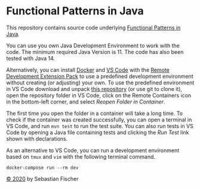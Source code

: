 # Functional Patterns in Java

This repository contains source code underlying
[Functional Patterns in Java](https://sebfisch.github.io/java-fun/).

You can use you own Java Development Environment to work with the code.
The minimum required Java Version is 11.
The code has also been tested with Java 14.

Alternatively, you can install 
[Docker](https://docs.docker.com/get-docker/)
and 
[VS Code](https://code.visualstudio.com/download)
with the 
[Remote Development Extension Pack](https://marketplace.visualstudio.com/items?itemName=ms-vscode-remote.vscode-remote-extensionpack)
to use a predefined development environment without creating (or adjusting) your own.
To use the predefined environment in VS Code 
download and unpack
[this repository](https://github.com/sebfisch/java-fun-code/archive/main.zip)
(or use git to clone it),
open the repository folder in VS Code,
click on the Remote Containers icon in the bottom-left corner, 
and select *Reopen Folder in Container*.

The first time you open the folder in a container will take a long time.
To check if the container was created successfully,
you can open a terminal in VS Code,
and run `mvn test` to run the test suite.
You can also run tests in VS Code
by opening a Java file containing tests
and clicking the *Run Test* link shown with declarations.

As an alternative to VS Code, you can run a development environment 
based on `tmux` and `vim` with the following terminal command.

    docker-compose run --rm dev

[© 2020](https://creativecommons.org/licenses/by-sa/2.0/)
by Sebastian Fischer
